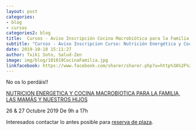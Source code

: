 ```yaml
---
layout: post
categories:
- blog
- cursos
categories2: blog
title:  Cursos - Aviso Inscripción Cocina Macrobiótica para la Familia
subtitle: "Cursos - Aviso Inscripcion Curso: Nutrición Energética y Cocina Macrobiótica para las Mamás y Nuestros Hijos"
date: 2019-10-10 15:11:27
author: Txiki Soto, Salud-Zen
image: img/blog/101019CocinaFamilia.jpg
linkfacebook: https://www.facebook.com/sharer/sharer.php?u=http%3A%2F%2Fwww.salud-zen.com%2Fblog%2Fcursos%2F2019%2F10%2F10%2Fcursos-inscripciones-cocina-familia.html&amp;src=sdkpreparse
---
```

No os lo perdáis!!

[NUTRICION ENERGETICA Y COCINA MACROBIOTICA PARA LA FAMILIA, LAS MAMÁS Y NUESTROS HIJOS][curso]

26 & 27 Octubre 2019
De 9h a 17h

Interesados contactar lo antes posible para <a href="mailto:estilodevida@salud-zen.com?Subject=Master Master Salud Natual-Reserva de Plaza&body=%0A%0A Me gustaría reservar una plaza para el Curso Cocina Macrobiótica para la Familia: Nutrición Energética y Cocina Macrobiótica para las Mamás y Nuestros Hijos (26 y 27 Oct). Mis datos Personales son:%0A%0A   -Nombre:%0A%0A   -Apellidos:%0A%0A   -Fecha de nacimiento:%0A%0A   -Teléfono:%0A%0A    -Correo Electrónico:%0A%0A">reserva de plaza</a>.


[curso]:{{site.url}}{{site.baseurl}}/evento/2019/10/26/curso-cocina-familia.html

